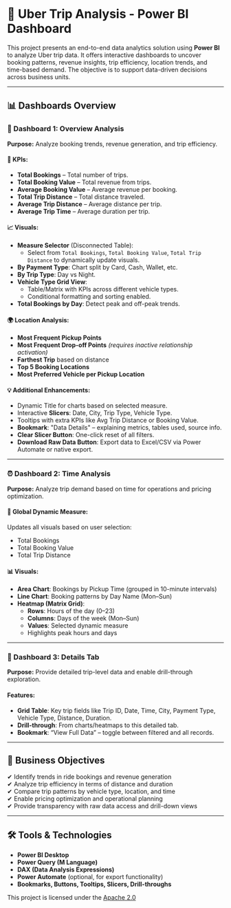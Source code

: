 # 🚕 Uber Trip Analysis - Power BI Dashboard

This project presents an end-to-end data analytics solution using **Power BI** to analyze Uber trip data. It offers interactive dashboards to uncover booking patterns, revenue insights, trip efficiency, location trends, and time-based demand. The objective is to support data-driven decisions across business units.

---

## 📊 Dashboards Overview

### 🧩 Dashboard 1: Overview Analysis

**Purpose:** Analyze booking trends, revenue generation, and trip efficiency.

#### 🔑 KPIs:
- **Total Bookings** – Total number of trips.
- **Total Booking Value** – Total revenue from trips.
- **Average Booking Value** – Average revenue per booking.
- **Total Trip Distance** – Total distance traveled.
- **Average Trip Distance** – Average distance per trip.
- **Average Trip Time** – Average duration per trip.

#### 📈 Visuals:
- **Measure Selector** (Disconnected Table):
  - Select from `Total Bookings`, `Total Booking Value`, `Total Trip Distance` to dynamically update visuals.
- **By Payment Type**: Chart split by Card, Cash, Wallet, etc.
- **By Trip Type**: Day vs Night.
- **Vehicle Type Grid View**:
  - Table/Matrix with KPIs across different vehicle types.
  - Conditional formatting and sorting enabled.
- **Total Bookings by Day**: Detect peak and off-peak trends.

#### 🌍 Location Analysis:
- **Most Frequent Pickup Points**
- **Most Frequent Drop-off Points** *(requires inactive relationship activation)*
- **Farthest Trip** based on distance
- **Top 5 Booking Locations**
- **Most Preferred Vehicle per Pickup Location**

#### 💡 Additional Enhancements:
- Dynamic Title for charts based on selected measure.
- Interactive **Slicers**: Date, City, Trip Type, Vehicle Type.
- Tooltips with extra KPIs like Avg Trip Distance or Booking Value.
- **Bookmark**: "Data Details" – explaining metrics, tables used, source info.
- **Clear Slicer Button**: One-click reset of all filters.
- **Download Raw Data Button**: Export data to Excel/CSV via Power Automate or native export.

---

### ⏰ Dashboard 2: Time Analysis

**Purpose:** Analyze trip demand based on time for operations and pricing optimization.

#### 🔄 Global Dynamic Measure:
Updates all visuals based on user selection:
- Total Bookings
- Total Booking Value
- Total Trip Distance

#### 📊 Visuals:
- **Area Chart**: Bookings by Pickup Time (grouped in 10-minute intervals)
- **Line Chart**: Booking patterns by Day Name (Mon–Sun)
- **Heatmap (Matrix Grid)**:
  - **Rows**: Hours of the day (0–23)
  - **Columns**: Days of the week (Mon–Sun)
  - **Values**: Selected dynamic measure
  - Highlights peak hours and days

---

### 🧾 Dashboard 3: Details Tab

**Purpose:** Provide detailed trip-level data and enable drill-through exploration.

#### Features:
- **Grid Table**: Key trip fields like Trip ID, Date, Time, City, Payment Type, Vehicle Type, Distance, Duration.
- **Drill-through**: From charts/heatmaps to this detailed tab.
- **Bookmark**: “View Full Data” – toggle between filtered and all records.

---

## 🧠 Business Objectives

✔ Identify trends in ride bookings and revenue generation  
✔ Analyze trip efficiency in terms of distance and duration  
✔ Compare trip patterns by vehicle type, location, and time  
✔ Enable pricing optimization and operational planning  
✔ Provide transparency with raw data access and drill-down views

---

## 🛠️ Tools & Technologies

- **Power BI Desktop**
- **Power Query (M Language)**
- **DAX (Data Analysis Expressions)**
- **Power Automate** (optional, for export functionality)
- **Bookmarks, Buttons, Tooltips, Slicers, Drill-throughs**

This project is licensed under the [Apache 2.0](LICENSE)

